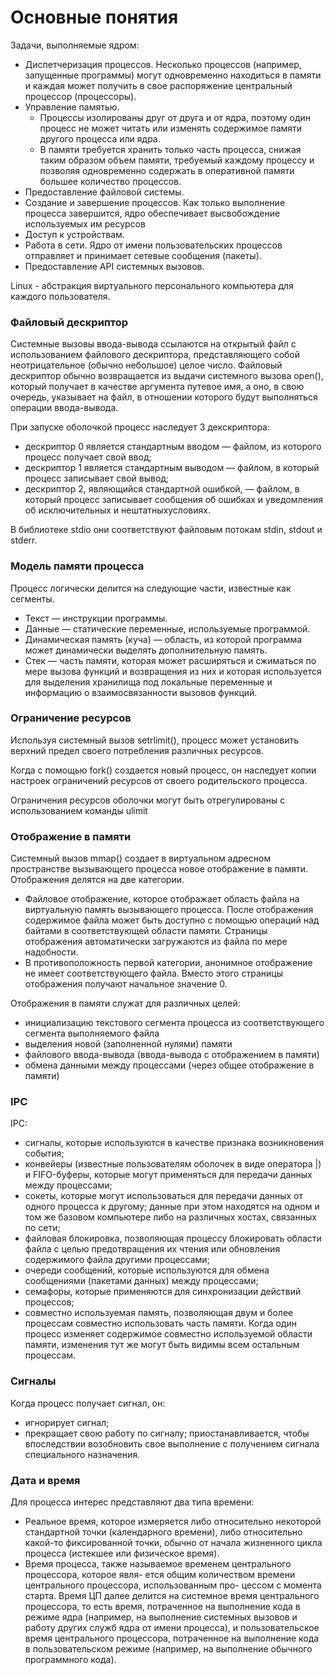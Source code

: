 # Основные понятия

Задачи, выполняемые ядром:
- Диспетчеризация процессов. Несколько процессов (например, запущенные программы) могут одновременно находиться в памяти и каждая может получить в свое распоряжение центральный процессор (процессоры).
- Управление памятью.
  - Процессы изолированы друг от друга и от ядра, поэтому один процесс не может читать или изменять содержимое памяти другого процесса или ядра.
  - В памяти требуется хранить только часть процесса, снижая таким образом объем памяти, требуемый каждому процессу и позволяя одновременно содержать в оперативной памяти большее количество процессов.
 - Предоставление файловой системы.
 - Создание и завершение процессов. Как только выполнение процесса завершится, ядро обеспечивает высвобождение используемых им ресурсов
 - Доступ к устройствам.
 - Работа в сети. Ядро от имени пользовательских процессов отправляет и принимает сетевые сообщения (пакеты).
 - Предоставление API системных вызовов.

Linux - абстракция виртуального персонального компьютера для каждого пользователя.

### Файловый дескриптор

Системные вызовы ввода-вывода ссылаются на открытый файл с использованием файлового дескриптора, 
представляющего собой неотрицательное (обычно небольшое) целое число. Файловый дескриптор обычно возвращается из выдачи системного вызова open(),
который получает в качестве аргумента путевое имя, а оно, в свою очередь, указывает на файл, в отношении которого будут выполняться операции ввода-вывода.

При запуске оболочкой процесс наследует 3 декскриптора:
- дескриптор 0 является стандартным вводом — файлом, из которого процесс получает свой ввод;
- дескриптор 1 является стандартным выводом — файлом, в который процесс записывает свой вывод;
- дескриптор 2, являющийся стандартной ошибкой, — файлом, в который процесс записывает сообщения об ошибках и уведомления об исключительных и нештатныхусловиях.

В библиотеке stdio они соответствуют файловым потокам stdin, stdout и stderr.

### Модель памяти процесса
Процесс логически делится на следующие части, известные как сегменты.
- Текст — инструкции программы.
- Данные — статические переменные, используемые программой.
- Динамическая память (куча) — область, из которой программа может динамически выделять дополнительную память.
- Стек — часть памяти, которая может расширяться и сжиматься по мере вызова функций и возвращения из них и которая используется для выделения хранилища под локальные переменные и информацию о взаимосвязанности вызовов функций.

### Ограничение ресурсов
Используя системный вызов setrlimit(), процесс может установить верхний предел своего потребления различных ресурсов.

Когда с помощью fork() создается новый процесс, он наследует копии настроек ограничений ресурсов от своего родительского процесса.

Ограничения ресурсов оболочки могут быть отрегулированы с использованием команды ulimit

### Отображение в памяти
Системный вызов mmap() создает в виртуальном адресном пространстве вызывающего процесса новое отображение в памяти.
Отображения делятся на две категории.
- Файловое отображение, которое отображает область файла на виртуальную память вызывающего процесса. После отображения содержимое файла может быть доступно с помощью операций над байтами в соответствующей области памяти. Страницы отображения автоматически загружаются из файла по мере надобности.
- В противоположность первой категории, анонимное отображение не имеет соответствующего файла. Вместо этого страницы отображения получают начальное значение 0.

Отображения в памяти служат для различных целей:
- инициализацию текстового сегмента процесса из соответствующего сегмента выполняемого файла
- выделения новой (заполненной нулями) памяти
- файлового ввода-вывода (ввода-вывода с отображением в памяти)
- обмена данными между процессами (через общее отображение в памяти)

### IPC
IPC:
- сигналы, которые используются в качестве признака возникновения события;
- конвейеры (известные пользователям оболочек в виде оператора |) и FIFO-буферы, которые могут применяться для передачи данных между процессами;
- сокеты, которые могут использоваться для передачи данных от одного процесса к другому; данные при этом находятся на одном и том же базовом компьютере либо на различных хостах, связанных по сети;
- файловая блокировка, позволяющая процессу блокировать области файла с целью предотвращения их чтения или обновления содержимого файла другими процессами;
- очереди сообщений, которые используются для обмена сообщениями (пакетами данных) между процессами;
- семафоры, которые применяются для синхронизации действий процессов;
- совместно используемая память, позволяющая двум и более процессам совместно использовать часть памяти. Когда один процесс изменяет содержимое совместно используемой области памяти, изменения тут же могут быть видимы всем остальным процессам.

### Сигналы
Когда процесс получает сигнал, он:
- игнорирует сигнал;
- прекращает свою работу по сигналу;
  приостанавливается, чтобы впоследствии возобновить свое выполнение с получением сигнала специального назначения.

### Дата и время
Для процесса интерес представляют два типа времени:
- Реальное время, которое измеряется либо относительно некоторой стандартной точки
  (календарного времени), либо относительно какой-то фиксированной точки, обычно
  от начала жизненного цикла процесса (истекшее или физическое время).
-  Время процесса, также называемое временем центрального процессора, которое явля-
   ется общим количеством времени центрального процессора, использованным про-
   цессом с момента старта. Время ЦП далее делится на системное время центрального
   процессора, то есть время, потраченное на выполнение кода в режиме ядра (например,
   на выполнение системных вызовов и работу других служб ядра от имени процесса),
   и пользовательское время центрального процессора, потраченное на выполнение кода
   в пользовательском режиме (например, на выполнение обычного программного кода).